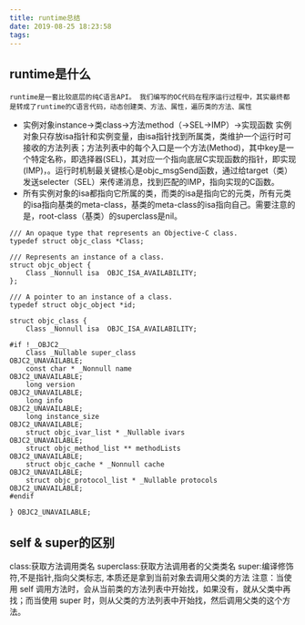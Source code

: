 ```yaml
---
title: runtime总结
date: 2019-08-25 18:23:58
tags:
---
```



## runtime是什么
` runtime是一套比较底层的纯C语言API。 我们编写的OC代码在程序运行过程中，其实最终都是转成了runtime的C语言代码，动态创建类、方法、属性，遍历类的方法、属性
`

 * 实例对象instance->类class->方法method（->SEL->IMP）->实现函数
实例对象只存放isa指针和实例变量，由isa指针找到所属类，类维护一个运行时可接收的方法列表；方法列表中的每个入口是一个方法(Method)，其中key是一个特定名称，即选择器(SEL)，其对应一个指向底层C实现函数的指针，即实现(IMP)，。运行时机制最关键核心是objc_msgSend函数，通过给target（类）发送selecter（SEL）来传递消息，找到匹配的IMP，指向实现的C函数。
 * 所有实例对象的isa都指向它所属的类，而类的isa是指向它的元类，所有元类的isa指向基类的meta-class，基类的meta-class的isa指向自己。需要注意的是，root-class（基类）的superclass是nil。

``` 
/// An opaque type that represents an Objective-C class.
typedef struct objc_class *Class;

/// Represents an instance of a class.
struct objc_object {
    Class _Nonnull isa  OBJC_ISA_AVAILABILITY;
};

/// A pointer to an instance of a class.
typedef struct objc_object *id;

struct objc_class {
    Class _Nonnull isa  OBJC_ISA_AVAILABILITY;

#if !__OBJC2__
    Class _Nullable super_class                              OBJC2_UNAVAILABLE;
    const char * _Nonnull name                               OBJC2_UNAVAILABLE;
    long version                                             OBJC2_UNAVAILABLE;
    long info                                                OBJC2_UNAVAILABLE;
    long instance_size                                       OBJC2_UNAVAILABLE;
    struct objc_ivar_list * _Nullable ivars                  OBJC2_UNAVAILABLE;
    struct objc_method_list ** methodLists                   OBJC2_UNAVAILABLE;
    struct objc_cache * _Nonnull cache                       OBJC2_UNAVAILABLE;
    struct objc_protocol_list * _Nullable protocols          OBJC2_UNAVAILABLE;
#endif

} OBJC2_UNAVAILABLE;
```


## self & super的区别
class:获取方法调用类名
superclass:获取方法调用者的父类类名
super:编译修饰符,不是指针,指向父类标志,
本质还是拿到当前对象去调用父类的方法
注意：当使用 self 调用方法时，会从当前类的方法列表中开始找，如果没有，就从父类中再找；而当使用 super 时，则从父类的方法列表中开始找，然后调用父类的这个方法。



